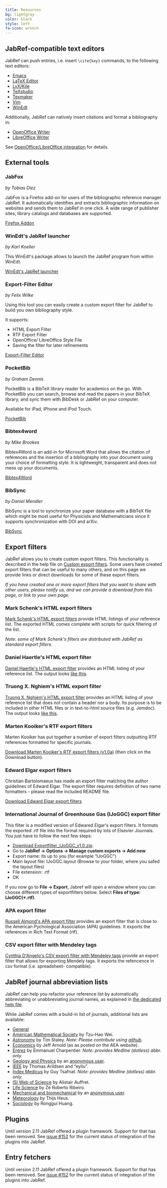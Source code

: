 ```yaml
---
title: Resources
bg: lightgray
color: black
style: left
fa-icon: wrench
---
```


## JabRef-compatible text editors

JabRef can push entries, i.e. insert `\cite{key}` commands, to the following text editors:

- [Emacs](https://www.gnu.org/software/emacs/)
- [LaTeX Editor](http://www.latexeditor.org/)
- [LyX/Kile](http://www.lyx.org/)
- [TeXstudio](http://www.texstudio.org/)
- [Texmaker](http://www.xm1math.net/texmaker/)
- [Vim](http://www.vim.org/)
- [WinEdt](http://www.winedt.com/)

Additionally, JabRef can natively insert citations and format a bibliography in:

- [OpenOffice Writer](https://www.openoffice.org/)
- [LibreOffice Writer](https://www.libreoffice.org/)

See [OpenOffice/LibreOffice integration](https://help.jabref.org/en/OpenOfficeIntegration) for details.

## External tools

### JabFox

_by Tobias Diez_

JabFox is a Firefox add-on for users of the bibliographic reference manager JabRef. It automatically identifies and extracts bibliographic information on websites and sends them to JabRef in one click. A wide range of publisher sites, library catalogs and databases are supported.

[Firefox Addon](https://addons.mozilla.org/en-US/firefox/addon/jabfox/)

### WinEdt's JabRef launcher

_by Karl Koeller_

This WinEdt's package allows to launch the JabRef program from within WinEdt.

[WinEdt's JabRef launcher](http://www.winedt.org/config/menus/JabRef.html)

### Export-Filter Editor

_by Felix Wilke_

Using this tool you can easily create a custom export filter for JabRef to build you own bibliography style.

It supports:

*   HTML Export Filter
*   RTF Export Filter
*   OpenOffice/ LibreOffice Style File
*   Saving the filter for later refinements

[Export-Filter Editor](https://sourceforge.net/projects/efe/?source=dlp)

### PocketBib

_by Graham Dennis_

PocketBib is a BibTeX library reader for academics on the go. With PocketBib you can search, browse and read the papers in your BibTeX library, and sync them with BibDesk or JabRef on your computer.

Available for iPad, iPhone and iPod Touch.

[PocketBib](http://www.grahamdennis.me/pocketbib/)

### Bibtex4word

_by Mike Brookes_

Bibtex4Word is an add-in for Microsoft Word that allows the citation of references and the insertion of a bibliography into your document using your choice of formatting style. It is lightweight, transparent and does not mess up your documents.

[Bibtex4Word](http://www.ee.ic.ac.uk/hp/staff/dmb/perl/index.html)

### BibSync

_by Daniel Mendler_

BibSync is a tool to synchronize your paper database with a BibTeX file which might be most useful for Physicists and Mathematicians since it supports synchronization with DOI and arXiv.

[BibSync](https://github.com/minad/bibsync)

## Export filters

JabRef allows you to create custom export filters. This functionality is described in the help file on [Custom export filters](http://help.jabref.org/en/CustomExports). Some users have created export filters that can be useful to many others, and on this page we provide links or direct downloads for some of these export filters.

*If you have created one or more export filters that you want to share with other users, please notify us, and we can provide a download from this page, or link to your own page.*

### Mark Schenk's HTML export filters

[Mark Schenk's HTML export filters](http://www.markschenk.com/tools/jabref/) provide HTML listings of your reference list. The exported HTML comes complete with scripts for quick filtering of the list.

_Note: some of Mark Schenk's filters are distributed with JabRef as standard export filters._

### Daniel Haertle's HTML export filter

[Daniel Haertle's HTML export filter](http://haertle.ch/programs/jabref/) provides an HTML listing of your reference list. The output looks [like this](http://haertle.ch/publications/).

### Truong X. Nghiem's HTML export filter
[Truong X. Nghiem's HTML export filter](http://txn.name/publist.html) provides an HTML listing of your reference list that does not contain a header nor a body. Its purpose is to be included in other HTML files or in text-to-html source files (e.g. Jemdoc). The output looks [like this](http://txn.name/publications.html).

### Marten Kooiker's RTF export filters

Marten Kooiker has put together a number of export filters outputting RTF references formatted for specific journals.

[Download Marten Kooiker's RTF export filters (v1.0a)](https://github.com/JabRef/htdocs/blob/master/exportfilters/Marten_Kooiker_export_filters_v1.0a.zip) (then click on the Download button).

### Edward Elgar export filters

Christian Bartolomaeus has made an export filter matching the author guidelines of Edward Elgar. The export filter requires definition of two name formatters - please read the included README file.

[Download Edward Elgar export filters](https://github.com/JabRef/htdocs/raw/master/exportfilters/Edward_Elgar_export_filters_v1.0.zip)

### International Journal of Greenhouse Gas (IJoGGC) export filter

This filter is a modified version of Edwared Elgar's export filters. It formats the exported .rtf file into the format required by lots of Elsevier Journals. You just have to follow the next few steps:

*   [Download Exportfilter_IJoGGC_v1.0.zip](https://github.com/JabRef/htdocs/raw/master/exportfilters/Exportfilter_IJoGGC_v1.0.zip).
*   Go to **JabRef -&gt; Options -&gt; Manage custom exports -&gt; Add new**
*   Export name: its up to you (for example “IJoGGC”)
*   Main layout file: IJoGGC.layout (Browse to your folder, where you safed the layout files)
*   File extension: .rtf
*   OK

If you now go to **File -&gt; Export**, Jabref will open a window where you can choose different types of exportfilters below. Select **Files of type: IJoGGC(*.rtf)**.

### APA export filter

[Russell Almond's APA export filter](http://ralmond.net/APAish/) provides an export filter that is close to the American Pychological Association (APA) guidelines. It exports the references in Rich Text Format (rtf).

### CSV export filter with Mendeley tags
[Cynthia D'Angelo's CSV export filter with Mendeley tags](https://cynthiadangelo.com/2012/10/22/exporting-mendeley-tags/) provide an export filter that allows for exporting Mendely tags. It exports the refencence in csv format (i.e. spreadsheet- compatible).

## JabRef journal abbreviation lists

JabRef can help you refactor your reference list by automatically abbreviating or unabbreviating journal names, as explained in [the dedicated help file](http://help.jabref.org/en/JournalAbbreviations).

While JabRef comes with a build-in list of journals, additional lists are available:

*  [General](https://raw.githubusercontent.com/JabRef/reference-abbreviations/master/journals/journal_abbreviations_general.txt)
* [American Mathematical Society](https://raw.githubusercontent.com/JabRef/reference-abbreviations/master/journals/journal_abbreviations_ams.txt) by Tzu-Hao Wei.
* [Astronomy](https://github.com/timstaley/jabref-astro-abbreviations/blob/master/MNRAS_abbreviations.txt) by Tim Staley. _Note: Please contribute using [github](https://github.com/timstaley/jabref-astro-abbreviations)._
* [Economics](https://raw.github.com/jrnold/jabref-econ-journal-abbrevs/master/aea-abbrevs.txt) by Jeff Arnold (as as posted on the AEA website).
*  [Entrez](https://raw.githubusercontent.com/JabRef/reference-abbreviations/master/journals/journal_abbreviations_entrez.txt) by Emmanuel Charpentier. _Note: provides Medline (dotless) abbr. only._
* [Geology and Physics](https://raw.githubusercontent.com/JabRef/reference-abbreviations/master/journals/journal_abbreviations_geology_physics.txt) by an [anonymous user](https://sourceforge.net/p/jabref/patches/164/).
*   [IEEE](https://raw.githubusercontent.com/JabRef/reference-abbreviations/master/journals/journal_abbreviations_ieee.txt) by Thomas Arildsen and “eyliu”.
* [Index Medicus](https://raw.githubusercontent.com/JabRef/reference-abbreviations/master/journals/journal_abbreviations_medicus.txt) by Guy Tsafnat. _Note: provides Medline (dotless) abbr. only._
* [ISI Web of Science](https://figshare.com/articles/Journal_abbreviations_from_Web_of_Science/3207787) by Alistair Auffret.
* [Life Science](https://raw.githubusercontent.com/JabRef/reference-abbreviations/master/journals/journal_abbreviations_lifescience.txt) by Zé Roberto Ribeiro.
* [Mechanical and biomechanical](https://raw.githubusercontent.com/JabRef/reference-abbreviations/master/journals/journal_abbreviations_mechanical.txt) by an [anonymous user](https://sourceforge.net/p/jabref/patches/151/).
* [Meteorology](https://raw.githubusercontent.com/JabRef/reference-abbreviations/master/journals/journal_abbreviations_meteorology.txt) by Thijs Heus.
* [Sociology](https://raw.githubusercontent.com/JabRef/reference-abbreviations/master/journals/journal_abbreviations_sociology.txt) by Ronggui Huang.


## Plugins

Until version 2.11 JabRef offered a plugin framework. Support for that has been removed. See [issue #152](https://github.com/JabRef/jabref/issues/152) for the current status of integration of the plugins into JabRef.

## Entry fetchers

Until version 2.11 JabRef offered a plugin framework. Support for that has been removed. See [issue #152](https://github.com/JabRef/jabref/issues/152) for the current status of integration of the plugins into JabRef.
